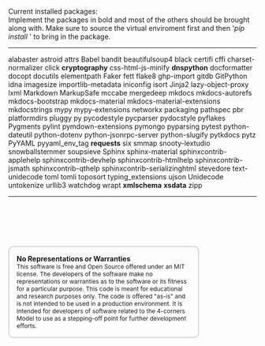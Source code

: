
Current installed packages:     
Implement the packages in bold and most of the others should be brought along with.  Make sure to source the virtual enviroment first and then '_pip install <package>_' to bring in the package.  


  
 <hr/>

alabaster
astroid
attrs
Babel
bandit
beautifulsoup4
black
certifi
cffi
charset-normalizer
click
__cryptography__
css-html-js-minify
__dnspython__
docformatter
docopt
docutils
elementpath
Faker
fett
flake8
ghp-import
gitdb
GitPython
idna
imagesize
importlib-metadata
iniconfig
isort
Jinja2
lazy-object-proxy
lxml
Markdown
MarkupSafe
mccabe
mergedeep
mkdocs
mkdocs-autorefs
mkdocs-bootstrap
mkdocs-material
mkdocs-material-extensions
mkdocstrings
mypy
mypy-extensions
networkx
packaging
pathspec
pbr
platformdirs
pluggy
py
pycodestyle
pycparser
pydocstyle
pyflakes
Pygments
pylint
pymdown-extensions
pymongo
pyparsing
pytest
python-dateutil
python-dotenv
python-jsonrpc-server
python-slugify
pytkdocs
pytz
PyYAML
pyyaml_env_tag
__requests__
six
smmap
snooty-lextudio
snowballstemmer
soupsieve
Sphinx
sphinx-material
sphinxcontrib-applehelp
sphinxcontrib-devhelp
sphinxcontrib-htmlhelp
sphinxcontrib-jsmath
sphinxcontrib-qthelp
sphinxcontrib-serializinghtml
stevedore
text-unidecode
toml
tomli
toposort
typing_extensions
ujson
Unidecode
untokenize
urllib3
watchdog
wrapt
__xmlschema__
__xsdata__
zipp     
       
   
<hr/>

<div style="font-size: 12px;
            padding: 15px;
            border: 2px solid lightgray;
            margin-top: 100px;
            margin-left: 0px;
            margin-bottom: 40px;
            margin-right: auto;
            width: 70%;
            border-radius: 10px;">
  <h4 style="font-size: 14px;
            padding: 0px;
            margin: 0px;">No Representations or Warranties</h5>
  This software is free and Open Source offered under an MIT license. The developers of the software make no
  representations or warranties as to the software or its fitness for a particular purpose. This code is meant for
  educational and research purposes only. The code is offered "as-is" and is not intended to be used in a production
  environment. It is intended for developers of software related to the 4-corners Model to use as a stepping-off point
  for further development efforts.
</div>